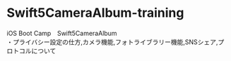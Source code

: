 # Swift5CameraAlbum-training
iOS Boot Camp　Swift5CameraAlbum  
・プライバシー設定の仕方,カメラ機能,フォトライブラリー機能,SNSシェア,プロトコルについて

